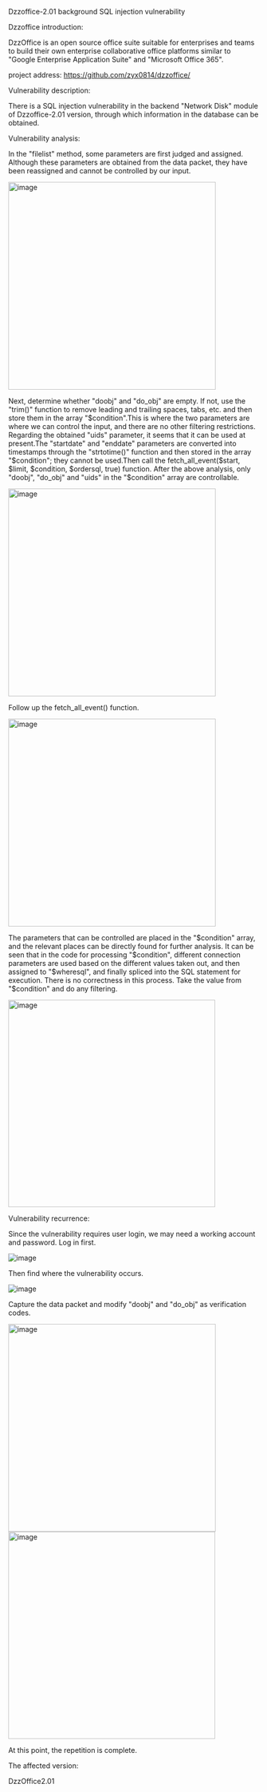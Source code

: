 Dzzoffice-2.01 background SQL injection vulnerability

Dzzoffice introduction:

DzzOffice is an open source office suite suitable for enterprises and teams to build their own enterprise collaborative office platforms similar to "Google Enterprise Application Suite" and "Microsoft Office 365".

project address: https://github.com/zyx0814/dzzoffice/

Vulnerability description:

There is a SQL injection vulnerability in the backend "Network Disk" module of Dzzoffice-2.01 version, through which information in the database can be obtained.

Vulnerability analysis:

In the "filelist" method, some parameters are first judged and assigned. Although these parameters are obtained from the data packet, they have been reassigned and cannot be controlled by our input.

<img width="416" alt="image" src="https://github.com/EternalGemini/dzz/assets/98577439/de7a5c95-1366-4fa1-b532-cb0a3c98fb3c">

Next, determine whether "doobj" and "do_obj" are empty. If not, use the "trim()" function to remove leading and trailing spaces, tabs, etc. and then store them in the array "$condition".This is where the two parameters are where we can control the input, and there are no other filtering restrictions. Regarding the obtained "uids" parameter, it seems that it can be used at present.The "startdate" and "enddate" parameters are converted into timestamps through the "strtotime()" function and then stored in the array "$condition"; they cannot be used.Then call the fetch_all_event($start, $limit, $condition, $ordersql, true) function. After the above analysis, only "doobj", "do_obj" and "uids" in the "$condition" array are controllable.

<img width="416" alt="image" src="https://github.com/EternalGemini/dzz/assets/98577439/c8a001ae-b34b-43c1-a58d-881795a9e9f3">

Follow up the fetch_all_event() function.

<img width="416" alt="image" src="https://github.com/EternalGemini/dzz/assets/98577439/46a94c51-252e-4974-885f-1b223fa8b2c6">

The parameters that can be controlled are placed in the "$condition" array, and the relevant places can be directly found for further analysis.
It can be seen that in the code for processing "$condition", different connection parameters are used based on the different values taken out, and then assigned to "$wheresql", and finally spliced into the SQL statement for execution. There is no correctness in this process. Take the value from "$condition" and do any filtering.

<img width="415" alt="image" src="https://github.com/EternalGemini/dzz/assets/98577439/b8051b41-8a2a-4dde-9792-253b6db5e14d">

Vulnerability recurrence:

Since the vulnerability requires user login, we may need a working account and password.
Log in first.

![image](https://github.com/EternalGemini/dzz/assets/98577439/1b9fdede-32c2-4be2-a0f5-b205f2fbaf91)

Then find where the vulnerability occurs.

![image](https://github.com/EternalGemini/dzz/assets/98577439/dcac45ca-af4d-417a-a162-2f1217e5c4f4)

Capture the data packet and modify "doobj" and "do_obj" as verification codes.

<img width="416" alt="image" src="https://github.com/EternalGemini/dzz/assets/98577439/247413a7-3687-48af-9338-ce77117c4407">
<img width="415" alt="image" src="https://github.com/EternalGemini/dzz/assets/98577439/d7bb60e2-c35e-4bf8-b7cd-c4984739cd22">

At this point, the repetition is complete.

The affected version:

DzzOffice2.01
